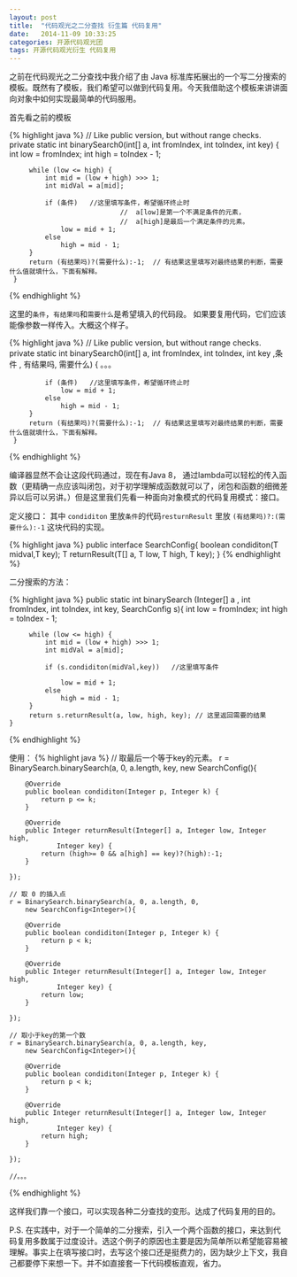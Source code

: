 ```yaml
---
layout: post
title:  "代码观光之二分查找 衍生篇 代码复用"
date:   2014-11-09 10:33:25
categories: 开源代码观光团
tags: 开源代码观光衍生 代码复用
---
```



之前在代码观光之二分查找中我介绍了由 Java 标准库拓展出的一个写二分搜索的模板。既然有了模板，我们希望可以做到代码复用。今天我借助这个模板来讲讲面向对象中如何实现最简单的代码服用。

首先看之前的模板

{% highlight java %}
     // Like public version, but without range checks.
     private static int binarySearch0(int[] a, int fromIndex, int toIndex,
                                      int key) {
         int low = fromIndex;
         int high = toIndex - 1;
 
         while (low <= high) {
             int mid = (low + high) >>> 1;
             int midVal = a[mid];
 
             if (条件)   //这里填写条件，希望循环终止时
                                //  a[low]是第一个不满足条件的元素， 
                                //  a[high]是最后一个满足条件的元素。
                 low = mid + 1;
             else 
                 high = mid - 1;
         }
         return (有结果吗)?(需要什么):-1;  // 有结果这里填写对最终结果的判断，需要什么值就填什么，下面有解释。
     }
{% endhighlight %}

这里的```条件```，```有结果吗```和```需要什么```是希望填入的代码段。 如果要复用代码，它们应该能像参数一样传入。大概这个样子。

{% highlight java %}
     // Like public version, but without range checks.
     private static int binarySearch0(int[] a, int fromIndex, int toIndex,
                                      int key ,条件 , 有结果吗, 需要什么) {
            。。。
 
             if (条件)   //这里填写条件，希望循环终止时
                 low = mid + 1;
             else 
                 high = mid - 1;
         }
         return (有结果吗)?(需要什么):-1;  // 有结果这里填写对最终结果的判断，需要什么值就填什么，下面有解释。
     }
{% endhighlight %}


编译器显然不会让这段代码通过，现在有Java 8， 通过lambda可以轻松的传入函数（更精确一点应该叫闭包，对于初学理解成函数就可以了，闭包和函数的细微差异以后可以另讲。）但是这里我们先看一种面向对象模式的代码复用模式：接口。

定义接口：
其中 ```condiditon``` 里放```条件```的代码```resturnResult``` 里放 ``` (有结果吗)?:(需要什么):-1 ``` 这块代码的实现。

{% highlight java %}
    public interface SearchConfig<T>{
	    boolean condiditon(T midval,T key);
	    T returnResult(T[] a, T low, T high, T key);
}
{% endhighlight %}


二分搜索的方法：

{% highlight java %}
	public static int binarySearch (Integer[] a , int fromIndex, int toIndex,
            int key, SearchConfig<Integer> s){
         int low = fromIndex;
         int high = toIndex - 1;
 
         while (low <= high) {
             int mid = (low + high) >>> 1;
             int midVal = a[mid];
 
             if (s.condiditon(midVal,key))   //这里填写条件
                                
                 low = mid + 1;
             else 
                 high = mid - 1;
         }
         return s.returnResult(a, low, high, key); // 这里返回需要的结果
	}
{% endhighlight %}

使用：
{% highlight java %}
    // 取最后一个等于key的元素。
	r = BinarySearch.binarySearch(a, 0, a.length, key, 
        new SearchConfig<Integer>(){

		@Override
		public boolean condiditon(Integer p, Integer k) {
			return p <= k;
		}

		@Override
		public Integer returnResult(Integer[] a, Integer low, Integer high,
				Integer key) {
			return (high>= 0 && a[high] == key)?(high):-1;
		}
		
	});

    // 取 0 的插入点
	r = BinarySearch.binarySearch(a, 0, a.length, 0,
        new SearchConfig<Integer>(){

		@Override
		public boolean condiditon(Integer p, Integer k) {
			return p < k;
		}

		@Override
		public Integer returnResult(Integer[] a, Integer low, Integer high,
				Integer key) {
			return low;
		}
		
	});

    // 取小于key的第一个数
	r = BinarySearch.binarySearch(a, 0, a.length, key, 
        new SearchConfig<Integer>(){

		@Override
		public boolean condiditon(Integer p, Integer k) {
			return p < k;
		}

		@Override
		public Integer returnResult(Integer[] a, Integer low, Integer high,
				Integer key) {
			return high;
		}
		
	});

    //。。。

{% endhighlight %}

这样我们靠一个接口，可以实现各种二分查找的变形。达成了代码复用的目的。

P.S.
在实践中，对于一个简单的二分搜索，引入一个两个函数的接口，来达到代码复用多数属于过度设计。选这个例子的原因也主要是因为简单所以希望能容易被理解。事实上在填写接口时，去写这个接口还是挺费力的，因为缺少上下文，我自己都要停下来想一下。并不如直接套一下代码模板直观，省力。






